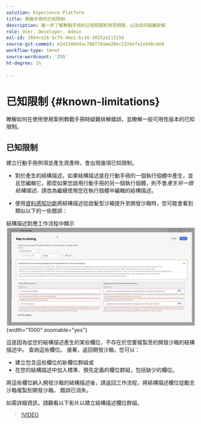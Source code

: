 ```yaml
---
solution: Experience Platform
title: 教戰手冊的已知限制
description: 進一步了解教戰手冊的已知問題和常見問題，以及如何疑難排解
role: User, Developer, Admin
exl-id: 2604ce26-bcf9-46e1-bc10-30252a113159
source-git-commit: e24334bb4ac788770abe20ec2324efa1e64bc0e8
workflow-type: tm+mt
source-wordcount: '255'
ht-degree: 1%

---
```



# 已知限制 {#known-limitations}

瞭解如何在使用使用案例教戰手冊時疑難排解錯誤，並瞭解一般可用性版本的已知限制。

## 已知限制

建立行動手冊例項並產生資產時，會出現幾項已知限制。

* 對於產生的結構描述，如果結構描述是在行動手冊的一個執行個體中產生，並且您編輯它，那麼如果您啟用行動手冊的另一個執行個體，則不會&#x200B;*產生另一個結構描述。*&#x200B;請改為繼續使用您在執行個體中編輯的結構描述。

* 使用[資料感知功能](/help/use-case-playbooks/playbooks/data-awareness.md)將結構描述從啟髮型沙箱提升至開發沙箱時，您可能會看到類似以下的一些錯誤：

結構描述對應工作流程中顯示![錯誤。](/help/use-case-playbooks/assets/playbooks/troubleshooting/schema-errors.png){width="1000" zoomable="yes"}

這是因為從您的結構描述產生的某些欄位，不存在於您要複製至的開發沙箱的結構描述中。 查詢這些欄位。 接著，返回開發沙箱，您可以：

* 建立包含這些欄位的新欄位群組或
* 在您的結構描述中加入標準、預先定義的欄位群組，包括缺少的欄位。

將這些欄位納入開發沙箱的結構描述後，請返回工作流程，將結構描述欄位從勵志沙箱複製到開發沙箱。 錯誤已消失。

如需詳細資訊，請觀看以下影片以建立結構描述欄位群組。

>[!VIDEO](https://video.tv.adobe.com/v/27013/?learn=on)
